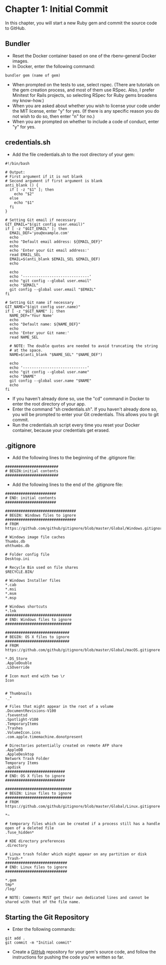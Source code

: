 # Chapter 1: Initial Commit
In this chapter, you will start a new Ruby gem and commit the source code to GitHub.

## Bundler
* Reset the Docker container based on one of the rbenv-general Docker images.
* In Docker, enter the following command:
```
bundler gem (name of gem)
```
* When prompted on the tests to use, select rspec.  (There are tutorials on the gem creation process, and most of them use RSpec.  Also, I prefer Minitest for Rails projects, so selecting RSpec for Ruby gems broadens my know-how.)
* When you are asked about whether you wish to license your code under the MIT license, enter "y" for yes.  (If there is any specific reason you do not wish to do so, then enter "n" for no.)
* When you are prompted on whether to include a code of conduct, enter "y" for yes.

## credentials.sh

* Add the file credentials.sh to the root directory of your gem:
```
#!/bin/bash

# Output:
# First argument if it is not blank
# Second argument if first argument is blank
anti_blank () {
  if [ -z "$1" ]; then
    echo "$2"
  else
    echo "$1"
  fi
}

# Setting Git email if necessary
GIT_EMAIL="$(git config user.email)"
if [ -z "$GIT_EMAIL" ]; then
  EMAIL_DEF='you@example.com'
  echo
  echo "Default email address: ${EMAIL_DEF}"
  echo
  echo 'Enter your Git email address:'
  read EMAIL_SEL
  EMAIL=$(anti_blank $EMAIL_SEL $EMAIL_DEF)
  echo

  echo
  echo '------------------------------'
  echo "git config --global user.email"
  echo "$EMAIL"
  git config --global user.email "$EMAIL"
fi

# Setting Git name if necessary
GIT_NAME="$(git config user.name)"
if [ -z "$GIT_NAME" ]; then
  NAME_DEF='Your Name'
  echo
  echo "Default name: ${NAME_DEF}"
  echo
  echo 'Enter your Git name:'
  read NAME_SEL

  # NOTE: The double quotes are needed to avoid truncating the string
  # at the space.
  NAME=$(anti_blank "$NAME_SEL" "$NAME_DEF")

  echo
  echo '-----------------------------'
  echo "git config --global user.name"
  echo "$NAME"
  git config --global user.name "$NAME"
  echo
fi
```
* If you haven't already done so, use the "cd" command in Docker to enter the root directory of your app.
* Enter the command "sh credentials.sh".  If you haven't already done so, you will be prompted to enter your Git credentials.  This allows you to git commit.
* Run the credentials.sh script every time you reset your Docker container, because your credentials get erased.

## .gitignore
* Add the following lines to the beginning of the .gitignore file:
```
########################
# BEGIN:initial contents
########################
```
* Add the following lines to the end of the .gitignore file:
```
#######################
# END: initial contents
#######################

################################
# BEGIN: Windows files to ignore
################################
# FROM https://github.com/github/gitignore/blob/master/Global/Windows.gitignore

# Windows image file caches
Thumbs.db
ehthumbs.db

# Folder config file
Desktop.ini

# Recycle Bin used on file shares
$RECYCLE.BIN/

# Windows Installer files
*.cab
*.msi
*.msm
*.msp

# Windows shortcuts
*.lnk
##############################
# END: Windows files to ignore
##############################

#############################
# BEGIN: OS X files to ignore
#############################
# FROM https://github.com/github/gitignore/blob/master/Global/macOS.gitignore

*.DS_Store
.AppleDouble
.LSOverride

# Icon must end with two \r
Icon


# Thumbnails
._*

# Files that might appear in the root of a volume
.DocumentRevisions-V100
.fseventsd
.Spotlight-V100
.TemporaryItems
.Trashes
.VolumeIcon.icns
.com.apple.timemachine.donotpresent

# Directories potentially created on remote AFP share
.AppleDB
.AppleDesktop
Network Trash Folder
Temporary Items
.apdisk
###########################
# END: OS X files to ignore
###########################

##############################
# BEGIN: Linux files to ignore
##############################
# FROM https://github.com/github/gitignore/blob/master/Global/Linux.gitignore

*~

# temporary files which can be created if a process still has a handle open of a deleted file
.fuse_hidden*

# KDE directory preferences
.directory

# Linux trash folder which might appear on any partition or disk
.Trash-*
############################
# END: Linux files to ignore
############################

*.gem
tmp*
/log/

# NOTE: Comments MUST get their own dedicated lines and cannot be shared with that of the file name.
```

## Starting the Git Repository
* Enter the following commands:
```
git add .
git commit -m "Initial commit"
```
* Create a [GitHub](https://github.com/) repository for your gem's source code, and follow the instructions for pushing the code you've written so far.
